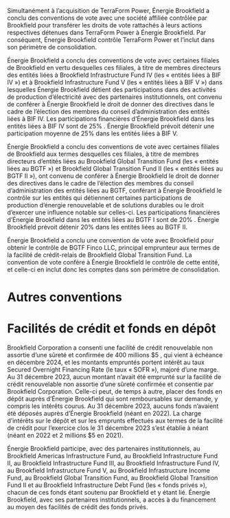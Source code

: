 Simultanément à l’acquisition de TerraForm Power, Énergie Brookfield a conclu des conventions de vote avec une société affiliée contrôlée par Brookfield pour transférer les droits de vote rattachés à leurs actions respectives détenues dans TerraForm Power à Énergie Brookfield. Par conséquent, Énergie Brookfield contrôle TerraForm Power et l’inclut dans son périmètre de consolidation.  

Énergie Brookfield a conclu des conventions de vote avec certaines filiales de Brookfield en vertu desquelles ces filiales, à titre de membres directeurs des entités liées à Brookfield Infrastructure Fund IV (les « entités liées à BIF IV ») et à Brookfield Infrastructure Fund V (les « entités liées à BIF V ») dans lesquelles Énergie Brookfield détient des participations dans des activités de production d’électricité avec des partenaires institutionnels, ont convenu de conférer à Énergie Brookfield le droit de donner des directives dans le cadre de l’élection des membres du conseil d’administration des entités liées à BIF IV. Les participations financières d’Énergie Brookfield dans les entités liées à BIF IV sont de $25 \%$ . Énergie Brookfield prévoit détenir une participation moyenne de $25 \%$ dans les entités liées à BIF V.  

Énergie Brookfield a conclu des conventions de vote avec certaines filiales de Brookfield aux termes desquelles ces filiales, à titre de membres directeurs d’entités liées au Brookfield Global Transition Fund (les « entités liées au BGTF ») et Brookfield Global Transition Fund II (les « entités liées au BGTF II »),  ont convenu de conférer à Énergie Brookfield le droit de donner des directives dans le cadre de l’élection des membres du conseil d’administration des entités liées au BGTF, conférant à Énergie Brookfield le contrôle sur les entités qui détiennent certaines participations de production d’énergie renouvelable et de solutions durables ou le droit d’exercer une influence notable sur celles-ci. Les participations financières d’Énergie Brookfield dans les entités liées au BGTF I sont de $20 \%$ . Énergie Brookfield prévoit détenir $20 \%$ dans les entités liées au BGTF II.  

Énergie Brookfield a conclu une convention de vote avec Brookfield pour obtenir le contrôle de BGTF Finco LLC, principal emprunteur aux termes de la facilité de crédit-relais de Brookfield Global Transition Fund. La convention de vote confère à Énergie Brookfield le contrôle de cette entité, et celle-ci en inclut donc les comptes dans son périmètre de consolidation.  

# Autres conventions  

# Facilités de crédit et fonds en dépôt  

Brookfield Corporation a consenti une facilité de crédit renouvelable non assortie d’une sûreté et confirmée de 400 millions $\$ 5$ , qui vient à échéance en décembre 2024, et les montants empruntés portent intérêt au taux Secured Overnight Financing Rate (le taux « SOFR »), majoré d’une marge. Au 31 décembre 2023, aucun montant n’avait été emprunté sur la facilité de crédit renouvelable non assortie d’une sûreté confirmée et consentie par Brookfield Corporation. Celle-ci peut, de temps à autre, placer des fonds en dépôt auprès d’Énergie Brookfield qui sont remboursables sur demande, y compris les intérêts courus. Au 31 décembre 2023, aucuns fonds n’avaient été déposés auprès d’Énergie Brookfield (néant en 2022). La charge d’intérêts sur le dépôt et sur les emprunts effectués aux termes de la facilité de crédit pour l’exercice clos le 31 décembre 2023 s’est établie à néant (néant en 2022 et 2 millions $\$ 5$ en 2021).  

Énergie Brookfield participe, avec des partenaires institutionnels, au Brookfield Americas Infrastructure Fund, au Brookfield Infrastructure Fund II, au Brookfield Infrastructure Fund III, au Brookfield Infrastructure Fund IV, au Brookfield Infrastructure Fund V, au Brookfield Infrastructure Income Fund, au Brookfield Global Transition Fund, au Brookfield Global Transition Fund II et au Brookfield Infrastructure Debt Fund (les « fonds privés »), chacun de ces fonds étant soutenu par Brookfield et y étant lié. Énergie Brookfield, avec ses partenaires institutionnels, a accès à du financement au moyen des facilités de crédit des fonds privés.  